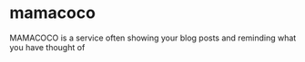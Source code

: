 # mamacoco
MAMACOCO is a service often showing your blog posts and reminding what you have thought of
